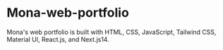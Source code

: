 # Mona-web-portfolio
Mona's web portfolio is built with HTML, CSS, JavaScript, Tailwind CSS, Material UI, React.js, and Next.js14.
